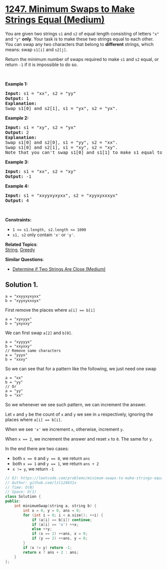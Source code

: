# [1247. Minimum Swaps to Make Strings Equal (Medium)](https://leetcode.com/problems/minimum-swaps-to-make-strings-equal/)

<p>You are given two strings&nbsp;<code>s1</code>&nbsp;and&nbsp;<code>s2</code>&nbsp;of equal length&nbsp;consisting of letters <code>"x"</code> and <code>"y"</code> <strong>only</strong>. Your task is to&nbsp;make these two strings equal to each other. You can swap any two characters that belong to <strong>different</strong> strings,&nbsp;which means: swap <code>s1[i]</code> and <code>s2[j]</code>.</p>

<p>Return&nbsp;the minimum number of swaps required&nbsp;to make&nbsp;<code>s1</code>&nbsp;and <code>s2</code> equal, or return&nbsp;<code>-1</code>&nbsp;if it is&nbsp;impossible to do so.</p>

<p>&nbsp;</p>
<p><strong>Example 1:</strong></p>

<pre><strong>Input:</strong> s1 = "xx", s2 = "yy"
<strong>Output:</strong> 1
<strong>Explanation: 
</strong>Swap s1[0] and s2[1], s1 = "yx", s2 = "yx".</pre>

<p><strong>Example 2:&nbsp;</strong></p>

<pre><strong>Input:</strong> s1 = "xy", s2 = "yx"
<strong>Output:</strong> 2
<strong>Explanation: 
</strong>Swap s1[0] and s2[0], s1 = "yy", s2 = "xx".
Swap s1[0] and s2[1], s1 = "xy", s2 = "xy".
Note that you can't swap s1[0] and s1[1] to make s1 equal to "yx", cause we can only swap chars in different strings.</pre>

<p><strong>Example 3:</strong></p>

<pre><strong>Input:</strong> s1 = "xx", s2 = "xy"
<strong>Output:</strong> -1
</pre>

<p><strong>Example 4:</strong></p>

<pre><strong>Input:</strong> s1 = "xxyyxyxyxx", s2 = "xyyxyxxxyx"
<strong>Output:</strong> 4
</pre>

<p>&nbsp;</p>
<p><strong>Constraints:</strong></p>

<ul>
	<li><code>1 &lt;= s1.length, s2.length &lt;= 1000</code></li>
	<li><code>s1, s2</code>&nbsp;only contain <code>'x'</code> or <code>'y'</code>.</li>
</ul>

**Related Topics**:  
[String](https://leetcode.com/tag/string/), [Greedy](https://leetcode.com/tag/greedy/)

**Similar Questions**:
* [Determine if Two Strings Are Close (Medium)](https://leetcode.com/problems/determine-if-two-strings-are-close/)

## Solution 1.

```
a = "xxyyxyxyxx"
b = "xyyxyxxxyx"
```

First remove the places where `a[i] == b[i]`

```
a = "xyxyyx"
b = "yxyxxy"
```

We can first swap `a[2]` and `b[0]`.

```
a = "xyyyyx"
b = "xxyxxy"
// Remove same characters
a = "yyyx"
b = "xxxy"
```

So we can see that for a pattern like the following, we just need one swap
```
a = "xx"
b = "yy"
// Or
a = "yy"
b = "xx"
```

So we whenever we see such pattern, we can increment the answer.

Let `x` and `y` be the count of `x` and `y` we see in `a` respectively, ignoring the places where `a[i] == b[i]`.

When we see `'x'` we increment `x`, otherwise, increment `y`.

When `x == 2`, we increment the answer and reset `x` to `0`. The same for `y`.

In the end there are two cases:

* both `x == 0` and `y == 0`, we return `ans`
* both `x == 1` and `y == 1`, we return `ans + 2`
* `x != y`, we return `-1`

```cpp
// OJ: https://leetcode.com/problems/minimum-swaps-to-make-strings-equal/
// Author: github.com/lzl124631x
// Time: O(N)
// Space: O(1)
class Solution {
public:
    int minimumSwap(string a, string b) {
        int x = 0, y = 0, ans = 0;
        for (int i = 0; i < a.size(); ++i) {
            if (a[i] == b[i]) continue;
            if (a[i] == 'x') ++x;
            else ++y;
            if (x == 2) ++ans, x = 0;
            if (y == 2) ++ans, y = 0;
        }
        if (x != y) return -1;
        return x ? ans + 2 : ans;
    }
};
```